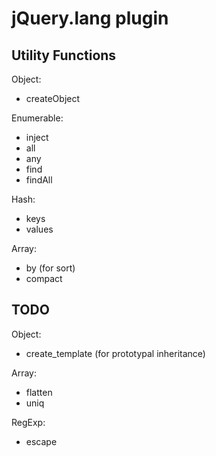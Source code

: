 # jQuery.lang plugin #

## Utility Functions ##

Object:

 - createObject

Enumerable:

 - inject
 - all
 - any
 - find
 - findAll

Hash:

 - keys
 - values

Array:

 - by (for sort)
 - compact


## TODO ##

Object:

 - create_template (for prototypal inheritance)

Array:

 - flatten
 - uniq

RegExp:

 - escape

